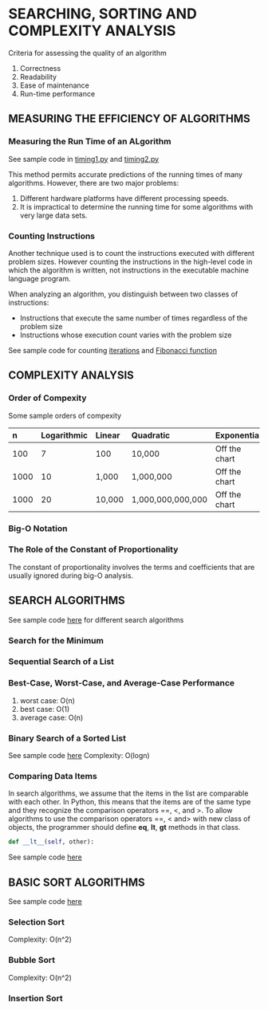 # SEARCHING, SORTING AND COMPLEXITY ANALYSIS
Criteria for assessing the quality of an algorithm
1. Correctness
2. Readability
3. Ease of maintenance
4. Run-time performance

## MEASURING THE EFFICIENCY OF ALGORITHMS

### Measuring the Run Time of an ALgorithm
See sample code in [timing1.py](/Chapter3/timing1.py) and [timing2.py](/Chapter3/timing2.py)

This method permits accurate predictions of the running times of many algorithms. However, there are two major problems:
1. Different hardware platforms have different processing speeds. 
2. It is impractical to determine the running time for some algorithms with very large data sets.

### Counting Instructions
Another technique used is to count the instructions executed with different problem sizes. However counting the instructions in the high-level code in which the algorithm is written, not instructions in the executable machine language program.

When analyzing an algorithm, you distinguish between two classes of instructions:
* Instructions that execute the same number of times regardless of the problem size
* Instructions whose execution count varies with the problem size

See sample code for counting [iterations](/Chapter3/counting.py) and [Fibonacci function](/Chapter3/countfib.py)

## COMPLEXITY ANALYSIS
### Order of Compexity
Some sample orders of compexity

|n|Logarithmic|Linear|Quadratic|Exponential|
|:---|:---|:---|:---|:---|
|100|7|100|10,000|Off the chart|
|1000|10|1,000|1,000,000|Off the chart|
|1000|20|10,000|1,000,000,000,000|Off the chart|

### Big-O Notation

### The Role of the Constant of Proportionality
The constant of proportionality involves the terms and coefficients that are usually ignored during big-O analysis.


## SEARCH ALGORITHMS
See sample code [here](/Chapter3/Search.py) for different search algorithms

### Search for the Minimum
### Sequential Search of a List
### Best-Case, Worst-Case, and Average-Case Performance
1. worst case: O(n)
2. best case: O(1)
3. average case: O(n)

### Binary Search of a Sorted List
See sample code [here](/Chapter3/Search.py)
Complexity: O(logn)

### Comparing Data Items
In search algorithms, we assume that the items in the list are comparable with each other. In Python, this means that the items are of the same type and they recognize the comparison operators ==, <, and >.
To allow algorithms to use the comparison operators ==, < and> with new class of objects, the programmer should define __eq__, __lt__, __gt__ methods in that class.
```python
def __lt__(self, other):
```
See sample code [here](/Chapter3/SavingAccount.py)

## BASIC SORT ALGORITHMS
See sample code [here](/Chapter3/sort.py)
### Selection Sort
Complexity: O(n^2)
### Bubble Sort
Complexity: O(n^2)
### Insertion Sort